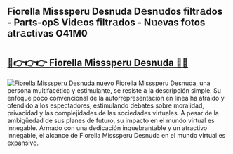 ## Fiorella Misssperu Desnuda D𝚎sn𝚞dos filtr𝚊dos - Parts-opS Vid𝚎os filtr𝚊dos - N𝚞evas f𝚘tos atr𝚊ctivas O41M0

# <h2><a href="http://mbazhp.tromn.icu/?c=Fiorella+Misssperu+Desnuda">🔗👉👉👉 Fiorella Misssperu Desnuda 🔗🔗</a></h2>

[![Fiorella Misssperu Desnuda nuevo](https://i.imgur.com/pEAQMta.gif)](http://mbazhp.tromn.icu/?c=Fiorella+Misssperu+Desnuda)
Fiorella Misssperu Desnuda, una persona multifacética y estimulante, se resiste a la descripción simple. Su enfoque poco convencional de la autorrepresentación en línea ha atraído y ofendido a los espectadores, estimulando debates sobre moralidad, privacidad y las complejidades de las sociedades virtuales. A pesar de la ambigüedad de sus planes de futuro, su impacto en el mundo virtual es innegable. Armado con una dedicación inquebrantable y un atractivo innegable, el alcance de Fiorella Misssperu Desnuda en el mundo virtual es expansivo.
